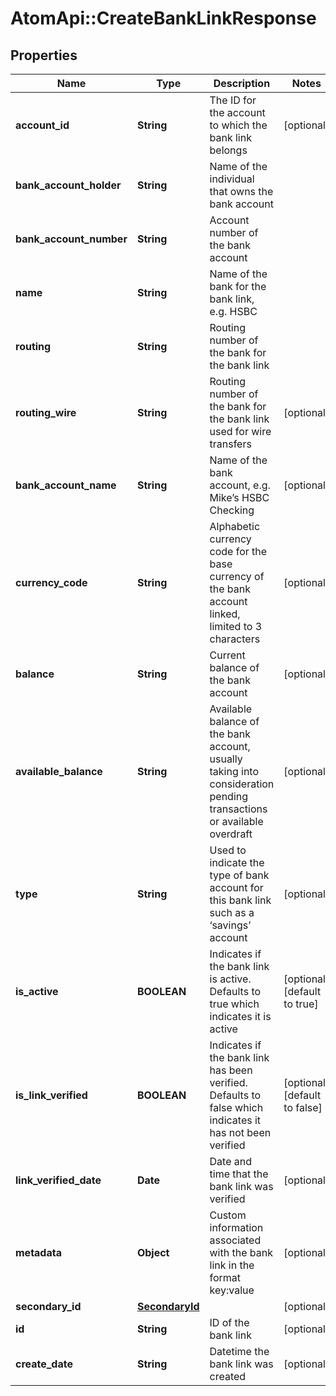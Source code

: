 # AtomApi::CreateBankLinkResponse

## Properties
Name | Type | Description | Notes
------------ | ------------- | ------------- | -------------
**account_id** | **String** | The ID for the account to which the bank link belongs | [optional] 
**bank_account_holder** | **String** | Name of the individual that owns the bank account | 
**bank_account_number** | **String** | Account number of the bank account | 
**name** | **String** | Name of the bank for the bank link, e.g. HSBC | 
**routing** | **String** | Routing number of the bank for the bank link | 
**routing_wire** | **String** | Routing number of the bank for the bank link used for wire transfers | [optional] 
**bank_account_name** | **String** | Name of the bank account, e.g. Mike’s HSBC Checking | [optional] 
**currency_code** | **String** | Alphabetic currency code for the base currency of the bank account linked, limited to 3 characters | [optional] 
**balance** | **String** | Current balance of the bank account | [optional] 
**available_balance** | **String** | Available balance of the bank account, usually taking into consideration pending transactions or available overdraft | [optional] 
**type** | **String** | Used to indicate the type of bank account for this bank link such as a ‘savings’ account | [optional] 
**is_active** | **BOOLEAN** | Indicates if the bank link is active. Defaults to true which indicates it is active | [optional] [default to true]
**is_link_verified** | **BOOLEAN** | Indicates if the bank link has been verified. Defaults to false which indicates it has not been verified | [optional] [default to false]
**link_verified_date** | **Date** | Date and time that the bank link was verified | [optional] 
**metadata** | **Object** | Custom information associated with the bank link in the format key:value | [optional] 
**secondary_id** | [**SecondaryId**](SecondaryId.md) |  | [optional] 
**id** | **String** | ID of the bank link | [optional] 
**create_date** | **String** | Datetime the bank link was created | [optional] 


